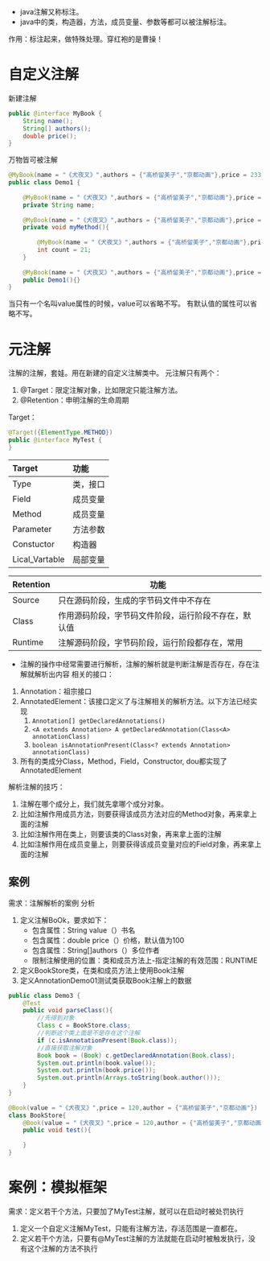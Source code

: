 - java注解又称标注。
- java中的类，构造器，方法，成员变量、参数等都可以被注解标注。

作用：标注起来，做特殊处理。穿红袍的是曹操！
# 自定义注解
新建注解
```java
public @interface MyBook {  
    String name();  
    String[] authors();  
    double price();  
}
```


万物皆可被注解
```java
@MyBook(name = "《犬夜叉》",authors = {"高桥留美子","京都动画"},price = 233.3)  
public class Demo1 {  
      
    @MyBook(name = "《犬夜叉》",authors = {"高桥留美子","京都动画"},price = 233.3)  
    private String name;  
      
    @MyBook(name = "《犬夜叉》",authors = {"高桥留美子","京都动画"},price = 233.3)  
    private void myMethod(){  
          
        @MyBook(name = "《犬夜叉》",authors = {"高桥留美子","京都动画"},price = 233.3)  
        int count = 21;  
    }  
  
    @MyBook(name = "《犬夜叉》",authors = {"高桥留美子","京都动画"},price = 233.3)  
    public Demo1(){}  
}
```

当只有一个名叫value属性的时候，value可以省略不写。
有默认值的属性可以省略不写。

# 元注解
注解的注解，套娃。用在新建的自定义注解类中。
元注解只有两个：
1. @Target：限定注解对象，比如限定只能注解方法。
2. @Retention：申明注解的生命周期

Target：
```java
@Target({ElementType.METHOD})  
public @interface MyTest {  
}
```

| Target         | 功能     |
|:-------------- |:-------- |
| Type           | 类，接口 |
| Field          | 成员变量 |
| Method         | 成员变量 |
| Parameter      | 方法参数 |
| Constuctor     | 构造器   |
| Lical_Vartable | 局部变量 |

| Retention | 功能                                                 |
| --------- | ---------------------------------------------------- |
| Source    | 只在源码阶段，生成的字节码文件中不存在               |
| Class     | 作用源码阶段，字节码文件阶段，运行阶段不存在，默认值 |
| Runtime   | 注解源码阶段，字节码阶段，运行阶段都存在，常用       |

- 注解的操作中经常需要进行解析，注解的解析就是判断注解是否存在，存在注解就解析出内容
相关的接口：
1. Annotation：祖宗接口
2. AnnotatedElement：该接口定义了与注解相关的解析方法。以下方法已经实现
	1. `Annotation[] getDeclaredAnnotations()`
	2. `<A extends Annotation> A getDeclaredAnnotation(Class<A> annotationClass)`
	3. `boolean isAnnotationPresent(Class<? extends Annotation> annotationClass)`
3. 所有的类成分Class，Method，Field，Constructor, dou都实现了AnnotatedElement


解析注解的技巧：
1. 注解在哪个成分上，我们就先拿哪个成分对象。
2. 比如注解作用成员方法，则要获得该成员方法对应的Method对象，再来拿上面的注解
3. 比如注解作用在类上，则要该类的Class对象，再来拿上面的注解
4. 比如注解作用在成员变量上，则要获得该成员变量对应的Field对象，再来拿上面的注解

## 案例
需求：注解解析的案例
分析
1. 定义注解BoOk，要求如下：
	- 包含属性：String value（）书名
	- 包含属性：double price（）价格，默认值为100
	- 包含属性：String[]authors（）多位作者
	- 限制注解使用的位置：类和成员方法上-指定注解的有效范围：RUNTIME
1. 定义BookStore类，在类和成员方法上使用Book注解
2. 定义AnnotationDemo01测试类获取Book注解上的数据

```java
public class Demo3 {  
    @Test  
    public void parseClass(){  
        //先得到对象  
        Class c = BookStore.class;  
        //判断这个类上面是不是存在这个注解  
        if (c.isAnnotationPresent(Book.class));  
        //直接获取注解对象  
        Book book = (Book) c.getDeclaredAnnotation(Book.class);  
        System.out.println(book.value());  
        System.out.println(book.price());  
        System.out.println(Arrays.toString(book.author()));  
    }  
}  
  
@Book(value = "《犬夜叉》",price = 120,author = {"高桥留美子","京都动画"})  
class BookStore{  
    @Book(value = "《犬夜叉》",price = 120,author = {"高桥留美子","京都动画"})  
    public void test(){  
  
    }  
}
```

# 案例：模拟框架
需求：定义若干个方法，只要加了MyTest注解，就可以在启动时被处罚执行

1. 定义一个自定义注解MyTest，只能有注解方法，存活范围是一直都在。
2. 定义若干个方法，只要有@MyTest注解的方法就能在启动时被触发执行，没有这个注解的方法不执行

